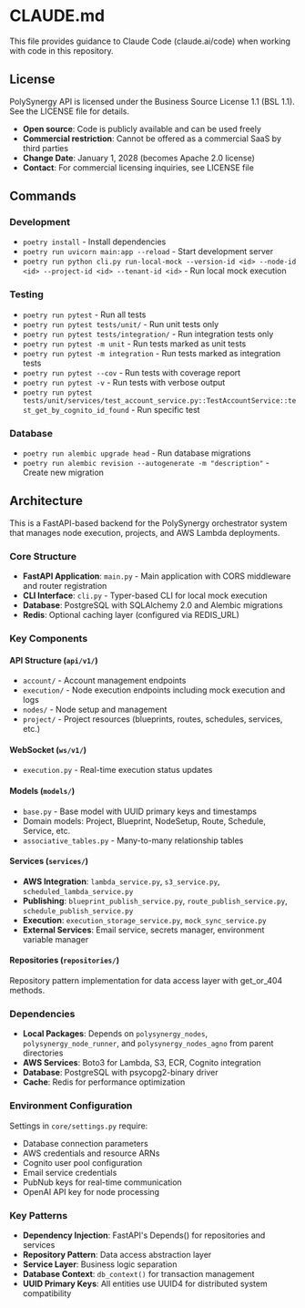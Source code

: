 # CLAUDE.md

This file provides guidance to Claude Code (claude.ai/code) when working with code in this repository.

## License

PolySynergy API is licensed under the Business Source License 1.1 (BSL 1.1). See the LICENSE file for details.

- **Open source**: Code is publicly available and can be used freely
- **Commercial restriction**: Cannot be offered as a commercial SaaS by third parties
- **Change Date**: January 1, 2028 (becomes Apache 2.0 license)
- **Contact**: For commercial licensing inquiries, see LICENSE file

## Commands

### Development
- `poetry install` - Install dependencies
- `poetry run uvicorn main:app --reload` - Start development server
- `poetry run python cli.py run-local-mock --version-id <id> --node-id <id> --project-id <id> --tenant-id <id>` - Run local mock execution

### Testing
- `poetry run pytest` - Run all tests
- `poetry run pytest tests/unit/` - Run unit tests only
- `poetry run pytest tests/integration/` - Run integration tests only
- `poetry run pytest -m unit` - Run tests marked as unit tests
- `poetry run pytest -m integration` - Run tests marked as integration tests
- `poetry run pytest --cov` - Run tests with coverage report
- `poetry run pytest -v` - Run tests with verbose output
- `poetry run pytest tests/unit/services/test_account_service.py::TestAccountService::test_get_by_cognito_id_found` - Run specific test

### Database
- `poetry run alembic upgrade head` - Run database migrations
- `poetry run alembic revision --autogenerate -m "description"` - Create new migration

## Architecture

This is a FastAPI-based backend for the PolySynergy orchestrator system that manages node execution, projects, and AWS Lambda deployments.

### Core Structure
- **FastAPI Application**: `main.py` - Main application with CORS middleware and router registration
- **CLI Interface**: `cli.py` - Typer-based CLI for local mock execution
- **Database**: PostgreSQL with SQLAlchemy 2.0 and Alembic migrations
- **Redis**: Optional caching layer (configured via REDIS_URL)

### Key Components

#### API Structure (`api/v1/`)
- `account/` - Account management endpoints
- `execution/` - Node execution endpoints including mock execution and logs
- `nodes/` - Node setup and management
- `project/` - Project resources (blueprints, routes, schedules, services, etc.)

#### WebSocket (`ws/v1/`)
- `execution.py` - Real-time execution status updates

#### Models (`models/`)
- `base.py` - Base model with UUID primary keys and timestamps
- Domain models: Project, Blueprint, NodeSetup, Route, Schedule, Service, etc.
- `associative_tables.py` - Many-to-many relationship tables

#### Services (`services/`)
- **AWS Integration**: `lambda_service.py`, `s3_service.py`, `scheduled_lambda_service.py`
- **Publishing**: `blueprint_publish_service.py`, `route_publish_service.py`, `schedule_publish_service.py`
- **Execution**: `execution_storage_service.py`, `mock_sync_service.py`
- **External Services**: Email service, secrets manager, environment variable manager

#### Repositories (`repositories/`)
Repository pattern implementation for data access layer with get_or_404 methods.

### Dependencies
- **Local Packages**: Depends on `polysynergy_nodes`, `polysynergy_node_runner`, and `polysynergy_nodes_agno` from parent directories
- **AWS Services**: Boto3 for Lambda, S3, ECR, Cognito integration
- **Database**: PostgreSQL with psycopg2-binary driver
- **Cache**: Redis for performance optimization

### Environment Configuration
Settings in `core/settings.py` require:
- Database connection parameters
- AWS credentials and resource ARNs
- Cognito user pool configuration
- Email service credentials
- PubNub keys for real-time communication
- OpenAI API key for node processing

### Key Patterns
- **Dependency Injection**: FastAPI's Depends() for repositories and services
- **Repository Pattern**: Data access abstraction layer
- **Service Layer**: Business logic separation
- **Database Context**: `db_context()` for transaction management
- **UUID Primary Keys**: All entities use UUID4 for distributed system compatibility